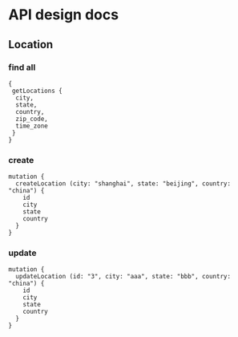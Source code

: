 # API design docs


Location
---

### find all

```
{
 getLocations {
  city,
  state,
  country,
  zip_code,
  time_zone
 }
}
```

### create

```
mutation {
  createLocation (city: "shanghai", state: "beijing", country: "china") {
    id
    city
    state
    country
  }
}

```

### update

```
mutation {
  updateLocation (id: "3", city: "aaa", state: "bbb", country: "china") {
    id
    city
    state
    country
  }
}
```